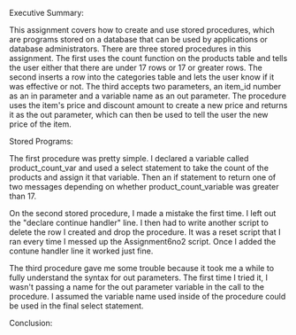 Executive Summary: 

This assignment covers how to create and use stored procedures, which are programs stored on a database that can be used by applications or database administrators. There are three stored procedures in this assignment. The first uses the count function on the products table and tells the user either that there are under 17 rows or 17 or greater rows. The second inserts a row into the categories table and lets the user know if it was effective or not. The third accepts two parameters, an item_id number as an in parameter and a variable name as an out parameter. The procedure uses the item's price and discount amount to create a new price and returns it as the out parameter, which can then be used to tell the user the new price of the item.

Stored Programs:

The first procedure was pretty simple. I declared a variable called product_count_var and used a select statement to take the count of the products and assign it that variable. Then an if statement to return one of two messages depending on whether product_count_variable was greater than 17.

On the second stored procedure, I made a mistake the first time. I left out the "declare continue handler" line. I then had to write another script to delete the row I created and drop the procedure. It was a reset script that I ran every time I messed up the Assignment6no2 script. Once I added the contune handler line it worked just fine. 

The third procedure gave me some trouble because it took me a while to fully understand the syntax for out parameters. The first time I tried it, I wasn't passing a name for the out parameter variable in the call to the procedure. I assumed the variable name used inside of the procedure could be used in the final select statement.

Conclusion:


